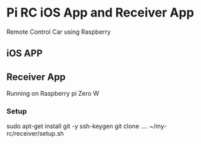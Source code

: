 # Pi RC iOS App and Receiver App
Remote Control Car using Raspberry

## iOS APP

## Receiver App
Running on Raspberry pi Zero W

### Setup
sudo apt-get install git -y
ssh-keygen
git clone ....
~/my-rc/receiver/setup.sh
